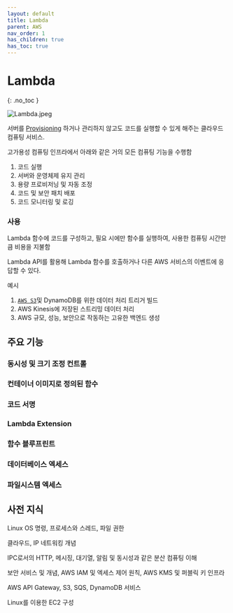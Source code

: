 ```yaml
---
layout: default
title: Lambda
parent: AWS
nav_order: 1
has_children: true
has_toc: true
---
```


# Lambda
{: .no_toc }

![Lambda.jpeg](https://imgur.com/RFGHFDv.jpg)

서버를 [Provisioning](https://www.notion.so/Provisioning-98dfc3c7549848a18fb7bfdece06e2f5) 하거나 관리하지 않고도 코드를 실행할 수 있게 해주는 클라우드 컴퓨팅 서비스.

고가용성 컴퓨팅 인프라에서 아래와 같은 거의 모든 컴퓨팅 기능을 수행함

1. 코드 실행
2. 서버와 운영체제 유지 관리
3. 용량 프로비저닝 및 자동 조정
4. 코드 및 보안 패치 배포
5. 코드 모니터링 및 로깅

### 사용

Lambda 함수에 코드를 구성하고, 필요 시에만 함수를 실행하여, 사용한 컴퓨팅 시간만큼 비용을 지불함

Lambda API를 활용해 Lambda 함수를 호출하거나 다른 AWS 서비스의 이벤트에 응답할 수 있다.

예시

1. [`AWS S3`](https://www.notion.so/AWS-S3-5452e294144943b4aa4f942cbb945e65)및 DynamoDB를 위한 데이터 처리 트리거 빌드
2. AWS Kinesis에 저장된 스트리밍 데이터 처리
3. AWS 규모, 성능, 보안으로 작동하는 고유한 백엔드 생성

## 주요 기능

### 동시성 및 크기 조정 컨트롤

### 컨테이너 이미지로 정의된 함수

### 코드 서명

### Lambda Extension

### 함수 블루프린트

### 데이터베이스 엑세스

### 파일시스템 엑세스

## 사전 지식

Linux OS 명령, 프로세스와 스레드, 파일 권한

클라우드, IP 네트워킹 개념

IPC로서의 HTTP, 메시징, 대기열, 알림 및 동시성과 같은 분산 컴퓨팅 이해

보안 서비스 및 개념, AWS IAM 및 엑세스 제어 원칙, AWS KMS 및 퍼블릭 키 인프라

AWS API Gateway, S3, SQS, DynamoDB 서비스

Linux를 이용한 EC2 구성